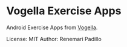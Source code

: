 Vogella Exercise Apps
======================

Android Exercise Apps from [Vogella](http://www.vogella.com/tutorials/Android).

License: MIT
Author: Renemari Padillo
